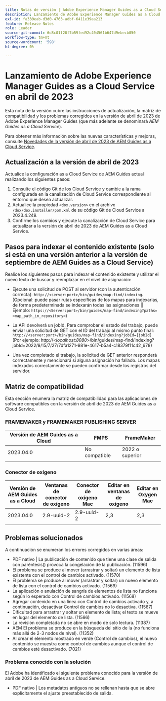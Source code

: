 ```yaml
---
title: Notas de versión | Adobe Experience Manager Guides as a Cloud Service, versión de abril de 2023
description: Lanzamiento de Adobe Experience Manager Guides as a Cloud Service en abril de 2023
exl-id: fa339eab-d3d0-4763-adbf-6411e39aa213
feature: Release Notes
role: Leader
source-git-commit: 6d8c01f20f7b59fed92c404561b647d9ebecb050
workflow-type: tm+mt
source-wordcount: '598'
ht-degree: 0%

---
```


# Lanzamiento de Adobe Experience Manager Guides as a Cloud Service en abril de 2023

Esta nota de la versión cubre las instrucciones de actualización, la matriz de compatibilidad y los problemas corregidos en la versión de abril de 2023 de Adobe Experience Manager Guides (que más adelante se denominará *AEM Guides as a Cloud Service*).

Para obtener más información sobre las nuevas características y mejoras, consulte [Novedades de la versión de abril de 2023 de AEM Guides as a Cloud Service](whats-new-2023-4-0.md).

## Actualización a la versión de abril de 2023

Actualice la configuración as a Cloud Service de AEM Guides actual realizando los siguientes pasos:

1. Consulte el código Git de los Cloud Service y cambie a la rama configurada en la canalización de Cloud Service correspondiente al entorno que desea actualizar.
2. Actualice la propiedad `<dox.version>` en el archivo `/dox/dox.installer/pom.xml` de su código Git de Cloud Service a 2023.4.249.
3. Confirme los cambios y ejecute la canalización de Cloud Service para actualizar a la versión de abril de 2023 de AEM Guides as a Cloud Service.

## Pasos para indexar el contenido existente (solo si está en una versión anterior a la versión de septiembre de AEM Guides as a Cloud Service)

Realice los siguientes pasos para indexar el contenido existente y utilizar el nuevo texto de buscar y reemplazar en el nivel de asignación:

* Ejecute una solicitud de POST al servidor (con la autenticación correcta): `http://<server:port>/bin/guides/map-find/indexing`.
(Opcional: puede pasar rutas específicas de los mapas para indexarlas, de forma predeterminada se indexarán todas las asignaciones || Ejemplo: `https://<Server:port>/bin/guides/map-find/indexing?paths=<map_path_in_repository>`)

* La API devolverá un jobId. Para comprobar el estado del trabajo, puede enviar una solicitud de GET con el ID del trabajo al mismo punto final: `http://<server:port>/bin/guides/map-find/indexing?jobId={jobId}`
(Por ejemplo: http://&lt;_localhost:8080_>/bin/guides/map-find/indexing?jobId=2022/9/15/7/27/7dfa1271-981e-4617-b5a4-c18379f11c42_678)

* Una vez completado el trabajo, la solicitud de GET anterior responderá correctamente y mencionará si alguna asignación ha fallado. Los mapas indexados correctamente se pueden confirmar desde los registros del servidor.

## Matriz de compatibilidad

Esta sección enumera la matriz de compatibilidad para las aplicaciones de software compatibles con la versión de abril de 2023 de AEM Guides as a Cloud Service.

### FRAMEMAKER y FRAMEMAKER PUBLISHING SERVER

| Versión de AEM Guides as a Cloud | FMPS | FrameMaker |
| --- | --- | --- |
| 2023.04.0 | No compatible | 2022 o superior |
| | | |


### Conector de oxígeno

| Versión de AEM Guides as a Cloud | Ventanas de conector de oxígeno | Conector de oxígeno Mac | Editar en ventanas de oxígeno | Editar en Oxygen Mac |
| --- | --- | --- | --- | --- |
| 2023.04.0 | 2.9-uuid-2 | 2.9-uuid-2 | 2,3 | 2,3 |
|  |  |  |  |



## Problemas solucionados

A continuación se enumeran los errores corregidos en varias áreas:

* PDF nativo | La publicación de contenido que tiene una clase de salida con paréntesis() provoca la congelación de la publicación. (11596)
* El problema se produce al mover (arrastrar y soltar) un elemento de lista existente con el control de cambios activado. (11570)
* El problema se produce al mover (arrastrar y soltar) un nuevo elemento de lista con el control de cambios activado. (11569)
* La aplicación o anulación de sangría de elementos de lista no funciona según lo esperado con Control de cambios activado. (11568)
* Agregar contenido en una línea con Control de cambios activado y, a continuación, desactivar Control de cambios no lo desactiva. (11567)
* Dificultad para arrastrar y soltar un elemento de lista; el texto se mueve en lugar del elemento de lista. (11566)
* La revisión completada no se abre en modo de solo lectura. (11387)
* AEM El problema se produce en la búsqueda del sitio de la (no funciona más allá de 2-3 nodos de nivel). (11352)
* Al crear el elemento mostrado en verde (Control de cambios), el nuevo contenido se muestra como control de cambios aunque el control de cambios esté desactivado. (7021)

### Problema conocido con la solución

El Adobe ha identificado el siguiente problema conocido para la versión de abril de 2023 de AEM Guides as a Cloud Service.

* PDF nativo | Los metadatos antiguos no se rellenan hasta que se abre explícitamente el ajuste preestablecido de salida.
